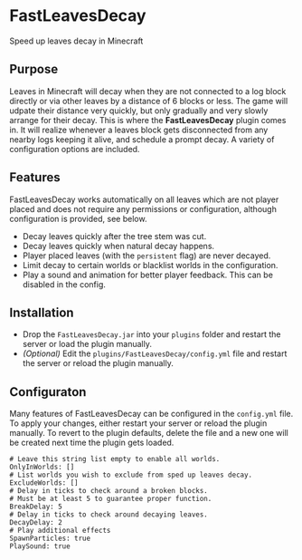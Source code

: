 # FastLeavesDecay
Speed up leaves decay in Minecraft

## Purpose
Leaves in Minecraft will decay when they are not connected to a log block directly or via other leaves by a distance of 6 blocks or less. The game will udpate their distance very quickly, but only gradually and very slowly arrange for their decay. This is where the **FastLeavesDecay** plugin comes in. It will realize whenever a leaves block gets disconnected from any nearby logs keeping it alive, and schedule a prompt decay. A variety of configuration options are included.

## Features
FastLeavesDecay works automatically on all leaves which are not player placed and does not require any permissions or configuration, although configuration is provided, see below.
- Decay leaves quickly after the tree stem was cut.
- Decay leaves quickly when natural decay happens.
- Player placed leaves (with the `persistent` flag) are never decayed.
- Limit decay to certain worlds or blacklist worlds in the configuration.
- Play a sound and animation for better player feedback. This can be disabled in the config.

## Installation
- Drop the `FastLeavesDecay.jar` into your `plugins` folder and restart the server or load the plugin manually.
- *(Optional)* Edit the `plugins/FastLeavesDecay/config.yml` file and restart the server or reload the plugin manually.

## Configuraton
Many features of FastLeavesDecay can be configured in the `config.yml` file. To apply your changes, either restart your server or reload the plugin manually. To revert to the plugin defaults, delete the file and a new one will be created next time the plugin gets loaded.
```
# Leave this string list empty to enable all worlds.
OnlyInWorlds: []
# List worlds you wish to exclude from sped up leaves decay.
ExcludeWorlds: []
# Delay in ticks to check around a broken blocks.
# Must be at least 5 to guarantee proper function.
BreakDelay: 5
# Delay in ticks to check around decaying leaves.
DecayDelay: 2
# Play additional effects
SpawnParticles: true
PlaySound: true
```